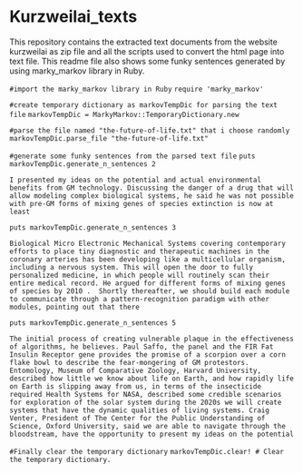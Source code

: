 # Kurzweilai_texts

This repository contains the extracted text documents from the website kurzweilai as zip file and all the scripts used to convert the html page into text file. This readme file also shows some funky sentences generated by using marky_markov library in Ruby.

`#import the marky_markov library in Ruby`
`require 'marky_markov'`

`#create temporary dictionary as markovTempDic for parsing the text file`
`markovTempDic = MarkyMarkov::TemporaryDictionary.new`

`#parse the file named "the-future-of-life.txt" that i choose randomly`
`markovTempDic.parse_file "the-future-of-life.txt"`

`#generate some funky sentences from the parsed text file`
`puts markovTempDic.generate_n_sentences 2`

`I presented my ideas on the potential and actual environmental benefits from GM technology. Discussing the danger of a drug that will allow modeling complex biological systems, he said he was not possible with pre-GM forms of mixing genes of species extinction is now at least`

`puts markovTempDic.generate_n_sentences 3`

`Biological Micro Electronic Mechanical Systems covering contemporary efforts to place tiny diagnostic and therapeutic machines in the coronary arteries has been developing like a multicellular organism, including a nervous system. This will open the door to fully personalized medicine, in which people will routinely scan their entire medical record. He argued for different forms of mixing genes of species by 2010 .  Shortly thereafter, we should build each module to communicate through a pattern-recognition paradigm with other modules, pointing out that there`

`puts markovTempDic.generate_n_sentences 5`

`The initial process of creating vulnerable plaque in the effectiveness of algorithms, he believes. Paul Saffo, the panel and the FIR Fat Insulin Receptor gene provides the promise of a scorpion over a corn flake bowl to describe the fear-mongering of GM protestors. Entomology, Museum of Comparative Zoology, Harvard University, described how little we know about life on Earth, and how rapidly life on Earth is slipping away from us, in terms of the insecticide required Health Systems for NASA, described some credible scenarios for exploration of the solar system during the 2020s we will create systems that have the dynamic qualities of living systems. Craig Venter, President of The Center for the Public Understanding of Science, Oxford University, said we are able to navigate through the bloodstream, have the opportunity to present my ideas on the potential`

`#Finally clear the temporary dictionary`
`markovTempDic.clear! # Clear the temporary dictionary.`


